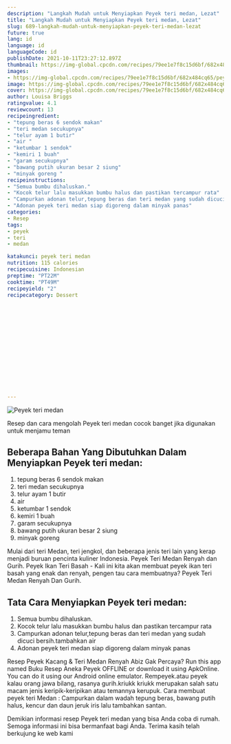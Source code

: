 ```yaml
---
description: "Langkah Mudah untuk Menyiapkan Peyek teri medan, Lezat"
title: "Langkah Mudah untuk Menyiapkan Peyek teri medan, Lezat"
slug: 689-langkah-mudah-untuk-menyiapkan-peyek-teri-medan-lezat
future: true
lang: id
language: id
languageCode: id
publishDate: 2021-10-11T23:27:12.897Z 
thumbnail: https://img-global.cpcdn.com/recipes/79ee1e7f8c15d6bf/682x484cq65/peyek-teri-medan-foto-resep-utama.png
images:
- https://img-global.cpcdn.com/recipes/79ee1e7f8c15d6bf/682x484cq65/peyek-teri-medan-foto-resep-utama.png
image: https://img-global.cpcdn.com/recipes/79ee1e7f8c15d6bf/682x484cq65/peyek-teri-medan-foto-resep-utama.png
cover: https://img-global.cpcdn.com/recipes/79ee1e7f8c15d6bf/682x484cq65/peyek-teri-medan-foto-resep-utama.png
author: Louisa Briggs
ratingvalue: 4.1
reviewcount: 13
recipeingredient:
- "tepung beras 6 sendok makan"
- "teri medan secukupnya"
- "telur ayam 1 butir"
- "air "
- "ketumbar 1 sendok"
- "kemiri 1 buah"
- "garam secukupnya"
- "bawang putih ukuran besar 2 siung"
- "minyak goreng "
recipeinstructions:
- "Semua bumbu dihaluskan."
- "Kocok telur lalu masukkan bumbu halus dan pastikan tercampur rata"
- "Campurkan adonan telur,tepung beras dan teri medan yang sudah dicuci bersih.tambahkan air"
- "Adonan peyek teri medan siap digoreng dalam minyak panas"
categories:
- Resep
tags:
- peyek
- teri
- medan

katakunci: peyek teri medan 
nutrition: 115 calories
recipecuisine: Indonesian
preptime: "PT22M"
cooktime: "PT49M"
recipeyield: "2"
recipecategory: Dessert


     
    
    
    
    
    
    
    
    
    
    
      
    
---
```



![Peyek teri medan](https://img-global.cpcdn.com/recipes/79ee1e7f8c15d6bf/682x484cq65/peyek-teri-medan-foto-resep-utama.png)

Resep dan cara mengolah  Peyek teri medan cocok banget jika digunakan untuk menjamu teman

<!--inarticleads1-->

## Beberapa Bahan Yang Dibutuhkan Dalam Menyiapkan Peyek teri medan:

1. tepung beras 6 sendok makan
1. teri medan secukupnya
1. telur ayam 1 butir
1. air 
1. ketumbar 1 sendok
1. kemiri 1 buah
1. garam secukupnya
1. bawang putih ukuran besar 2 siung
1. minyak goreng 

Mulai dari teri Medan, teri jengkol, dan beberapa jenis teri lain yang kerap menjadi buruan pencinta kuliner Indonesia. Peyek Teri Medan Renyah dan Gurih. Peyek Ikan Teri Basah - Kali ini kita akan membuat peyek ikan teri basah yang enak dan renyah, pengen tau cara membuatnya? Peyek Teri Medan Renyah Dan Gurih. 

<!--inarticleads2-->

## Tata Cara Menyiapkan Peyek teri medan:

1. Semua bumbu dihaluskan.
1. Kocok telur lalu masukkan bumbu halus dan pastikan tercampur rata
1. Campurkan adonan telur,tepung beras dan teri medan yang sudah dicuci bersih.tambahkan air
1. Adonan peyek teri medan siap digoreng dalam minyak panas


Resep Peyek Kacang &amp; Teri Medan Renyah Abiz Gak Percaya? Run this app named Buku Resep Aneka Peyek OFFLINE or download it using ApkOnline. You can do it using our Android online emulator. Rempeyek.atau peyek kalau orang jawa bilang, rasanya gurih.kriukk kriukk merupakan salah satu macam jenis keripik-keripikan atau temannya kerupuk. Cara membuat peyek teri Medan : Campurkan dalam wadah tepung beras, bawang putih halus, kencur dan daun jeruk iris lalu tambahkan santan. 

Demikian informasi  resep Peyek teri medan   yang bisa Anda coba di rumah. Semoga informasi ini bisa bermanfaat bagi Anda. Terima kasih telah berkujung ke web kami
